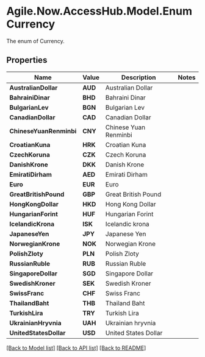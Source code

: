 # Agile.Now.AccessHub.Model.EnumCurrency
The enum of Currency.

## Properties

Name | Value | Description | Notes
------------ | ------------- | ------------- | -------------
**AustralianDollar** | **AUD** | Australian Dollar |
**BahrainiDinar** | **BHD** | Bahraini Dinar |
**BulgarianLev** | **BGN** | Bulgarian Lev |
**CanadianDollar** | **CAD** | Canadian Dollar |
**ChineseYuanRenminbi** | **CNY** | Chinese Yuan Renminbi |
**CroatianKuna** | **HRK** | Croatian Kuna |
**CzechKoruna** | **CZK** | Czech Koruna |
**DanishKrone** | **DKK** | Danish Krone |
**EmiratiDirham** | **AED** | Emirati Dirham |
**Euro** | **EUR** | Euro |
**GreatBritishPound** | **GBP** | Great British Pound |
**HongKongDollar** | **HKD** | Hong Kong Dollar |
**HungarianForint** | **HUF** | Hungarian Forint |
**IcelandicKrona** | **ISK** | Icelandic krona |
**JapaneseYen** | **JPY** | Japanese Yen |
**NorwegianKrone** | **NOK** | Norwegian Krone |
**PolishZloty** | **PLN** | Polish Zloty |
**RussianRuble** | **RUB** | Russian Ruble |
**SingaporeDollar** | **SGD** | Singapore Dollar |
**SwedishKroner** | **SEK** | Swedish Kroner |
**SwissFranc** | **CHF** | Swiss Franc |
**ThailandBaht** | **THB** | Thailand Baht |
**TurkishLira** | **TRY** | Turkish Lira |
**UkrainianHryvnia** | **UAH** | Ukrainian hryvnia |
**UnitedStatesDollar** | **USD** | United States Dollar |

[[Back to Model list]](../README.md#documentation-for-models) [[Back to API list]](../README.md#documentation-for-api-endpoints) [[Back to README]](../../README.md)

